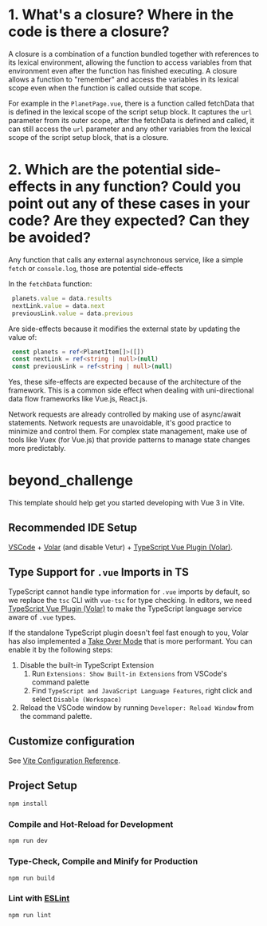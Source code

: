 # 1. What's a closure? Where in the code is there a closure?

A closure is a combination of a function bundled together with references to its lexical environment, allowing the function to access variables from that environment even after the function has finished executing. A closure allows a function to "remember" and access the variables in its lexical scope even when the function is called outside that scope.

For example in the `PlanetPage.vue`, there is a function called fetchData that is defined in the lexical scope of the script setup block. It captures the `url` parameter from its outer scope, after the fetchData is defined and called, it can still access the `url` parameter and any other variables from the lexical scope of the script setup block, that is a closure.

# 2. Which are the potential side-effects in any function? Could you point out any of these cases in your code? Are they expected? Can they be avoided?

Any function that calls any external asynchronous service, like a simple `fetch` or `console.log`, those are potential side-effects

In the `fetchData` function: 
   ```typescript
    planets.value = data.results
    nextLink.value = data.next
    previousLink.value = data.previous
   ```
Are side-effects because it modifies the external state by updating the value of:
 ```typescript
  const planets = ref<PlanetItem[]>([])
  const nextLink = ref<string | null>(null)
  const previousLink = ref<string | null>(null)
```

Yes, these sife-effects are expected because of the architecture of the framework.
This is a common side effect when dealing with uni-directional data flow frameworks like Vue.js, React.js.

Network requests are already controlled by making use of async/await statements.
Network requests are unavoidable, it's good practice to minimize and control them.
For complex state management, make use of tools like Vuex (for Vue.js) that provide patterns to manage state changes more predictably.

# beyond_challenge

This template should help get you started developing with Vue 3 in Vite.

## Recommended IDE Setup

[VSCode](https://code.visualstudio.com/) + [Volar](https://marketplace.visualstudio.com/items?itemName=Vue.volar) (and disable Vetur) + [TypeScript Vue Plugin (Volar)](https://marketplace.visualstudio.com/items?itemName=Vue.vscode-typescript-vue-plugin).

## Type Support for `.vue` Imports in TS

TypeScript cannot handle type information for `.vue` imports by default, so we replace the `tsc` CLI with `vue-tsc` for type checking. In editors, we need [TypeScript Vue Plugin (Volar)](https://marketplace.visualstudio.com/items?itemName=Vue.vscode-typescript-vue-plugin) to make the TypeScript language service aware of `.vue` types.

If the standalone TypeScript plugin doesn't feel fast enough to you, Volar has also implemented a [Take Over Mode](https://github.com/johnsoncodehk/volar/discussions/471#discussioncomment-1361669) that is more performant. You can enable it by the following steps:

1. Disable the built-in TypeScript Extension
    1) Run `Extensions: Show Built-in Extensions` from VSCode's command palette
    2) Find `TypeScript and JavaScript Language Features`, right click and select `Disable (Workspace)`
2. Reload the VSCode window by running `Developer: Reload Window` from the command palette.

## Customize configuration

See [Vite Configuration Reference](https://vitejs.dev/config/).

## Project Setup

```sh
npm install
```

### Compile and Hot-Reload for Development

```sh
npm run dev
```

### Type-Check, Compile and Minify for Production

```sh
npm run build
```

### Lint with [ESLint](https://eslint.org/)

```sh
npm run lint
```
